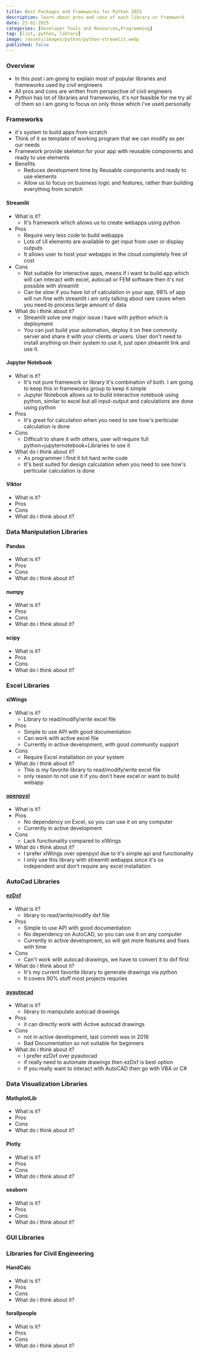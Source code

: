 ```yaml
---
title: Best Packages and Frameworks for Python 2025
description: learn about pros and cons of each library or framework
date: 25-02-2025
categories: [Developer Tools and Resources,Programming]
tag: [list, python, library]
image: /assets/images/python/python-streamlit.webp
published: false
---
```


### Overview
- In this post i am going to explain most of popular libraries and frameworks used by civil engineers
- All pros and cons are written from perspective of civil engineers
- Python has lot of libraries and frameworks, it's not feasible for me try all of them so i am going to focus on only those which i've used personally

### Frameworks
- it's system to build apps from scratch
- Think of it as template of working program that we can modify as per our needs
- Framework provide skeleton for your app with reusable components and ready to use elements
- Benefits 
  - Reduces development time by Reusable components and ready to use elements
  - Allow us to focus on business logic and features, rather than building everything from scratch

#### Streamlit
- What is it?
  - It's framework which allows us to create webapps using python
- Pros
  - Require very less code to build webapps
  - Lots of UI elements are available to get input from user or display outputs 
  - It allows user to host your webapps in the cloud completely free of cost
- Cons
  - Not suitable for interactive apps, means if i want to build app which will can interact with excel, autocad or FEM software then it's not possible with streamlit
  - Can be slow if you have lot of calculation in your app, 98% of app will run fine with streamlit i am only talking about rare cases when you need to process large amount of data
- What do i think about it?
  - Streamlit solve one major issue i have with python which is deployment
  - You can just build your automation, deploy it on free commnity server and share it with your clients or users. User don't need to install anything on their system to use it, just open streamlit link and use it.   

#### Jupyter Notebook
- What is it?
  - It's not pure framework or library it's combination of both. I am going to keep this in frameworks group to keep it simple
  - Jupyter Notebook allows us to build interactive notebook using python, similar to excel but all input-output and calculations are done using python
- Pros
  - It's great for calculation when you need to see how's perticular calculation is done
- Cons
  - Difficult to share it with others, user will require full python+jupyternotebook+Libraries to use it
- What do i think about it?
  - As programmer i find it bit hard write code
  - It's best suited for design calculation when you need to see how's perticular calculation is done


#### Viktor
- What is it?
- Pros
- Cons
- What do i think about it?

### Data Manipulation Libraries

#### Pandas
- What is it?
- Pros
- Cons
- What do i think about it?
#### numpy
- What is it?
- Pros
- Cons
- What do i think about it?

#### scipy
- What is it?
- Pros
- Cons
- What do i think about it?
  
### Excel Libraries

#### xlWings
- What is it?
  - Library to read/modify/write excel file 
- Pros
  - Simple to use API with good documentation
  - Can work with active excel file
  - Currently in active development, with good community support
- Cons
  - Require Excel installation on your system
- What do i think about it?
  - This is my favorite library to read/modify/write excel file
  - only reason to not use it if you don't have excel or want to build webapp

#### [openpyxl](https://openpyxl.readthedocs.io/)
- What is it?
- Pros
  - No dependency on Excel, so you can use it on any computer
  - Currently in active development
- Cons
  - Lack functionality compared to xlWings
- What do i think about it?
  - I prefer xlWings over openpyxl due to it's simple api and functionality
  - I only use this library with streamlit webapps since it's os independent and don't require any excel installation

### AutoCad Libraries

#### [ezDxf](https://ezdxf.readthedocs.io/)
- What is it?
  - library to read/write/modify dxf file
- Pros
  - Simple to use API with good documentation
  - No dependency on AutoCAD, so you can use it on any computer
  - Currently in active development, so will get more features and fixes with time
- Cons
  - Can't work with autocad drawings, we have to convert it to dxf first
- What do i think about it?
  - It's my current favorite library to generate drawings via python
  - It covers 90% stuff most projects requries

#### [pyautocad](https://pyautocad.readthedocs.io/)
- What is it?
  - library to manipulate autocad drawings
- Pros
  - it can directly work with Active autocad drawings
- Cons
  - not in active development, last commit was in 2016
  - Bad Documentation so not suitable for beginners
- What do i think about it?
  - I prefer ezDxf over pyautocad
  - if really need to automate drawings then ezDxf is best option
  - If you really want to interact with AutoCAD then go with VBA or C#

### Data Visualization Libraries

#### MathplotLib
- What is it?
- Pros
- Cons
- What do i think about it?

#### Plotly 
- What is it?
- Pros
- Cons
- What do i think about it?

#### seaborn
- What is it?
- Pros
- Cons
- What do i think about it?

### GUI Libraries

### Libraries for Civil Engineering

#### HandCalc
- What is it?
- Pros
- Cons
- What do i think about it?

#### forallpeople
- What is it?
- Pros
- Cons
- What do i think about it?